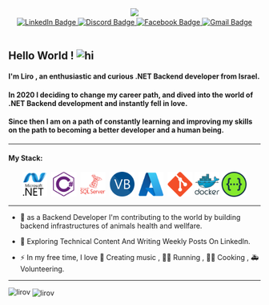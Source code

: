 <div id="header" align="center">
  <img src="https://media.giphy.com/media/f3iwJFOVOwuy7K6FFw/giphy.gif" width="300"/>
</div>
<div id="badges" align="center">
  <a href="https://www.linkedin.com/in/lironvinik/">
    <img src="https://img.shields.io/badge/LinkedIn-blue?style=for-the-badge&logo=linkedin&logoColor=white" alt="LinkedIn Badge"/>
  </a>
  <a href="https://discordapp.com/users/1054447432240463952">
    <img src="https://img.shields.io/badge/Discord-purple?style=for-the-badge&logo=discord&logoColor=white" alt="Discord Badge"/>
  </a>
  <a href="https://www.facebook.com/profile.php?id=100041203895610">
    <img src="https://img.shields.io/badge/Facebook-blue?style=for-the-badge&logo=facebook&logoColor=white" alt="Facebook Badge"/>
  </a>
    <a href="mailto:lirovink@gmail.com">
    <img src="https://img.shields.io/badge/-lirovink-c0392b?style=for-the-badge&logo=gmail&logoColor=white" alt="Gmail Badge"/>
  </a>

</div>
<img src="https://komarev.com/ghpvc/?lirov&style=flat-square&color=blue" alt=""/>

## Hello World ! <img src="https://user-images.githubusercontent.com/1303154/88677602-1635ba80-d120-11ea-84d8-d263ba5fc3c0.gif" width="28px" alt="hi">

#### I'm Liro , an enthusiastic and curious .NET Backend developer from Israel. 
#### In 2020 I deciding to change my career path,  and dived into the world of .NET Backend development and instantly fell in love.
#### Since then I am on a path of constantly learning and improving my skills on the path to becoming a better developer and a human being. 

---

#### My Stack:

<!-- TODO: Make technologies links takes you to repositories -->

<div align="center">
  <img src="https://github.com/devicons/devicon/blob/master/icons/dot-net/dot-net-original-wordmark.svg" title=".NET" alt=".NET" width="50" height="50"/>&nbsp;
  <img src="https://github.com/devicons/devicon/blob/master/icons/csharp/csharp-line.svg" title="Csharp"  alt="Csharp" width="50" height="50"/>&nbsp;
  <img src="https://github.com/devicons/devicon/blob/master/icons/microsoftsqlserver/microsoftsqlserver-plain-wordmark.svg" title="SQLServer" alt="SQLServer" width="50" height="50"/>&nbsp;
  <img src="https://github.com/devicons/devicon/blob/master/icons/visualbasic/visualbasic-original.svg" title="VisualBasic" alt="VisualBasic" width="50" height="50"/>&nbsp;
  <img src="https://github.com/devicons/devicon/blob/master/icons/azure/azure-original.svg" title="Azure" alt="Azure" width="50" height="50"/>&nbsp;
  <img src="https://github.com/devicons/devicon/blob/master/icons/git/git-original.svg" title="Git" **alt="Git" width="50" height="50"/>
  <img src="https://github.com/devicons/devicon/blob/master/icons/docker/docker-original-wordmark.svg" title="Docker" **alt="docker" width="50" height="50"/>
  <img src="https://github.com/devicons/devicon/blob/master/icons/swagger/swagger-original.svg" title="Swagger" **alt="Swagger" width="50" height="50"/>
</div>

---

- :telescope: as a Backend Developer I'm contributing to the world by building backend infrastructures of animals health and wellfare.

- :seedling: Exploring Technical Content And Writing Weekly Posts On LinkedIn.

- :zap: In my free time, I love :guitar: Creating music , :running_man: Running , :man_cook: Cooking , :ambulance: Volunteering.

---

<p><img align="left" src="https://github-readme-stats.vercel.app/api/top-langs?username=lirov&show_icons=true&locale=en&layout=compact" alt="lirov" /></p>

<p>&nbsp;<img align="center" src="https://github-readme-stats.vercel.app/api?username=lirov&show_icons=true&locale=en" alt="lirov" /></p>

